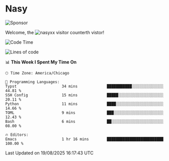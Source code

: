 # Nasy

<!--
<p align="center">
<img height="200" src="https://github-readme-stats.vercel.app/api?username=nasyxx&count_private=true&show_icons=true&theme=dracula&include_all_commits=true"/>
<img height="200" src="https://github-readme-stats.vercel.app/api/top-langs/?username=nasyxx&theme=dracula&hide=html,jupyter+notebook&count_private=true&show_icons=true"/>
</p>

  
----------------
-->

![Sponsor](https://img.shields.io/static/v1.svg?label=Sponsor&message=%E2%9D%A4&logo=GitHub&style=flat&color=pink)
 
Welcome, the ![nasyxx visitor counter](https://count.getloli.com/get/@nasyxx?theme=rule34)th vistor!
 
<!--START_SECTION:waka-->
![Code Time](http://img.shields.io/badge/Code%20Time-4%2C750%20hrs%2050%20mins-blue)

![Lines of code](https://img.shields.io/badge/From%20Hello%20World%20I%27ve%20Written-6.3%20million%20lines%20of%20code-blue)

📊 **This Week I Spent My Time On** 

```text
🕑︎ Time Zone: America/Chicago

💬 Programming Languages: 
Typst                    34 mins             ███████████░░░░░░░░░░░░░░   44.81 % 
SSH Config               15 mins             █████░░░░░░░░░░░░░░░░░░░░   20.11 % 
Python                   11 mins             ████░░░░░░░░░░░░░░░░░░░░░   14.66 % 
TOML                     9 mins              ███░░░░░░░░░░░░░░░░░░░░░░   12.43 % 
Bash                     6 mins              ██░░░░░░░░░░░░░░░░░░░░░░░   08.00 % 

🔥 Editors: 
Emacs                    1 hr 16 mins        █████████████████████████   100.00 % 
```


 Last Updated on 19/08/2025 16:17:43 UTC
<!--END_SECTION:waka-->

<!-- ![visitors](https://visitor-badge.laobi.icu/badge?page_id=nasyxx.nasyxx) -->
